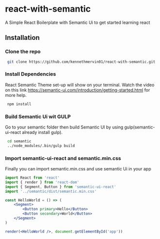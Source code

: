 # react-with-semantic
A Simple React Boilerplate with Semantic Ui to get started learning react

## Installation 

### Clone the repo
```bash
 git clone https://github.com/kennethmervin01/react-with-semantic.git 
```
### Install Dependencies 
React Semantic Theme set-up will show on your terminal. Watch the video on this link https://semantic-ui.com/introduction/getting-started.html for more help.

```bash
 npm install
```

### Build Semantic Ui wit GULP
Go to your semantic folder then build Semantic UI by using gulp(semantic-ui-react already install gulp). 

```bash
 cd semantic 
 ../node_modules/.bin/gulp build
```

### Import semantic-ui-react and semantic.min.css
Finally you can import semantic.min.css and use semantic Ui in your app

```jsx
import React from 'react'
import { render } from 'react-dom'
import { Segment, Button } from 'semantic-ui-react'
import '../semantic/dist/semantic.min.css'

const HelloWorld = () => (
	<Segment>
		<Button primary>Hello</Button>
		<Button secondary>World</Button>
	</Segment>
)

render(<HelloWorld />, document.getElementById('app'))

```
